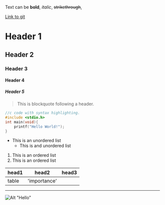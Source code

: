Text can be **bold**, _italic_, ~~strikethrough~~,

[Link to git](http://github.com)

# Header 1
## Header 2
### Header 3
#### Header 4
##### Header 5

> This is blockquote following a header.


```c
//c code with syntax highlighting.
#include <stdio.h>
int main(void){
	printf("Hello World!");
}
```

* This is an unordered list
   * This is and unordered list


1. This is an ordered list
2. This is an ordered list

|head1  |head2       |head3  |
|:------|------------|-------|
|table  |'importance'|       |



***
![Alt "Hello"](http://guides.github.com/activities/hello-world/branching.png)
